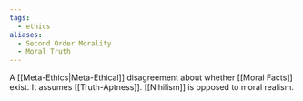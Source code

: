 ```yaml
---
tags:
  - ethics
aliases:
  - Second Order Morality
  - Moral Truth
---
```

A [[Meta-Ethics|Meta-Ethical]] disagreement about whether [[Moral Facts]] exist.
It assumes [[Truth-Aptness]].
[[Nihilism]] is opposed to moral realism.
